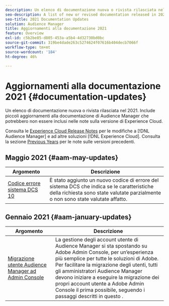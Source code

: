 ```yaml
---
description: Un elenco di documentazione nuova o rivista rilasciata nel 2021. Include piccoli aggiornamenti alla documentazione di Audience Manager che potrebbero non essere inclusi nelle note sulla versione di Experience Cloud.
seo-description: A list of new or revised documentation released in 2021. Includes minor updates to the Audience Manager documentation that might not be covered in the Experience Cloud release notes.
seo-title: 2021 Documentation Updates
solution: Audience Manager
title: Aggiornamenti alla documentazione 2021
feature: Overview
exl-id: c5b2be85-d805-453a-a5b4-4d32730bd0bc
source-git-commit: 319be4dade263c5274624f07616b404decb7066f
workflow-type: tm+mt
source-wordcount: '184'
ht-degree: 46%

---
```


# Aggiornamenti alla documentazione 2021 {#documentation-updates}

Un elenco di documentazione nuova o rivista rilasciata nel 2021. Include piccoli aggiornamenti alla documentazione di Audience Manager che potrebbero non essere inclusi nelle note sulla versione di Experience Cloud.

Consulta le [Experience Cloud Release Notes](https://experienceleague.adobe.com/docs/release-notes/experience-cloud/current.html) per le modifiche a [!DNL Audience Manager] e ad altre soluzioni [!DNL Experience Cloud]. Consulta la sezione [Previous Years](../docs-updates/docs-2020.md) per le note sulle versioni precedenti.

## Maggio 2021 {#aam-may-updates}

| Argomento | Descrizione |
|--- |----|
| [Codice errore sistema DCS 10](../api/dcs-intro/dcs-api-reference/dcs-error-codes.md) | È stato aggiunto un nuovo codice di errore del sistema DCS che indica se le caratteristiche della richiesta sono state valutate parzialmente o non sono state valutate affatto. |

## Gennaio 2021 {#aam-january-updates}

| Argomento | Descrizione |
|--- |----|
| [Migrazione utente Audience Manager ad Admin Console](/help/using/features/administration/admin-console-migration.md) | La gestione degli account utente di Audience Manager si sta spostando su Adobe Admin Console, per un’esperienza più semplice per tutte le soluzioni di Adobe. <br> Per facilitare la migrazione degli utenti, tutti gli amministratori Audience Manager devono iniziare a eseguire la migrazione dei propri account utente a Adobe Admin Console il prima possibile, seguendo i passaggi descritti in questo . |
